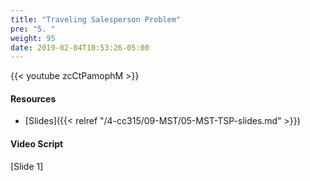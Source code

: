 ```yaml
---
title: "Traveling Salesperson Problem"
pre: "5. "
weight: 95
date: 2019-02-04T10:53:26-05:00
---
```


{{< youtube zcCtPamophM >}}

#### Resources
* [Slides]({{< relref "/4-cc315/09-MST/05-MST-TSP-slides.md" >}})

#### Video Script

[Slide 1]